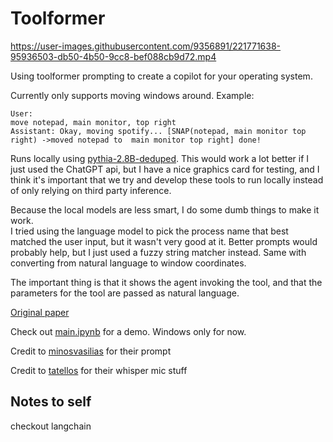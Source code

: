 # Toolformer

https://user-images.githubusercontent.com/9356891/221771638-95936503-db50-4b50-9cc8-bef088cb9d72.mp4


Using toolformer prompting to create a copilot for your operating system.

Currently only supports moving windows around.
Example: 

```
User: 
move notepad, main monitor, top right
Assistant: Okay, moving spotify... [SNAP(notepad, main monitor top right) ->moved notepad to  main monitor top right] done!
```

Runs locally using [pythia-2.8B-deduped](https://huggingface.co/EleutherAI/pythia-2.8b-deduped). This would work a lot better if I just used the ChatGPT api, but I have a nice graphics card for testing, and I think it's important that we try and develop these tools to run locally instead of only relying on third party inference.

Because the local models are less smart, I do some dumb things to make it work.  
I tried using the language model to pick the process name that best matched the user input, but it wasn't very good at it. Better prompts would probably help, but I just used a fuzzy string matcher instead.
Same with converting from natural language to window coordinates.

The important thing is that it shows the agent invoking the tool, and that the parameters for the tool are passed as natural language.

[Original paper](https://arxiv.org/abs/2302.04761)

Check out [main.ipynb](main.ipynb) for a demo.
Windows only for now.


Credit to [minosvasilias](https://github.com/minosvasilias/toolformer-zero) for their prompt

Credit to [tatellos](https://github.com/mallorbc/whisper_mic) for their whisper mic stuff

## Notes to self

checkout langchain